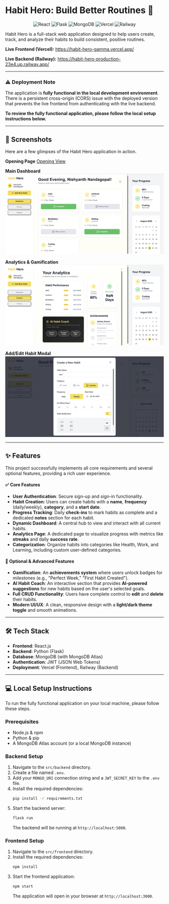 # Habit Hero: Build Better Routines 🚀

<p align="center">
  <img src="https://img.shields.io/badge/React-20232A?style=for-the-badge&logo=react&logoColor=61DAFB" alt="React"/>
  <img src="https://img.shields.io/badge/Flask-000000?style=for-the-badge&logo=flask&logoColor=white" alt="Flask"/>
  <img src="https://img.shields.io/badge/MongoDB-4EA94B?style=for-the-badge&logo=mongodb&logoColor=white" alt="MongoDB"/>
  <img src="https://img.shields.io/badge/Vercel-000000?style=for-the-badge&logo=vercel&logoColor=white" alt="Vercel"/>
  <img src="https://img.shields.io/badge/Railway-0B0D0E?style=for-the-badge&logo=railway&logoColor=white" alt="Railway"/>
</p>

Habit Hero is a full-stack web application designed to help users create, track, and analyze their habits to build consistent, positive routines.

**Live Frontend (Vercel):** https://habit-hero-gamma.vercel.app/

**Live Backend (Railway):** https://habit-hero-production-23e4.up.railway.app/

---

### ⚠️ Deployment Note

The application is **fully functional in the local development environment**. There is a persistent cross-origin (CORS) issue with the deployed version that prevents the live frontend from authenticating with the live backend.

**To review the fully functional application, please follow the local setup instructions below.**

---

## 📸 Screenshots

Here are a few glimpses of the Habit Hero application in action.

**Opening Page**
[Opening View](images/homepage.png)  

**Main Dashboard**
![Dashboard View](images/dashboard.png)

**Analytics & Gamification**
![Analytics Page](images/analytics.png)

**Add/Edit Habit Modal**
![Add Habit Modal](images/habit.png)

---

## ✨ Features

This project successfully implements all core requirements and several optional features, providing a rich user experience.

#### ✅ Core Features

* **User Authentication**: Secure sign-up and sign-in functionality.
* **Habit Creation**: Users can create habits with a **name**, **frequency** (daily/weekly), **category**, and a **start date**.
* **Progress Tracking**: Daily **check-ins** to mark habits as complete and a dedicated **notes** section for each habit.
* **Dynamic Dashboard**: A central hub to view and interact with all current habits.
* **Analytics Page**: A dedicated page to visualize progress with metrics like **streaks** and daily **success rate**.
* **Categorization**: Organize habits into categories like Health, Work, and Learning, including custom user-defined categories.

#### 🌟 Optional & Advanced Features

* **Gamification**: An **achievements system** where users unlock badges for milestones (e.g., "Perfect Week," "First Habit Created").
* **AI Habit Coach**: An interactive section that provides **AI-powered suggestions** for new habits based on the user's selected goals.
* **Full CRUD Functionality**: Users have complete control to **edit** and **delete** their habits.
* **Modern UI/UX**: A clean, responsive design with a **light/dark theme toggle** and smooth animations.

---

## 🛠️ Tech Stack

* **Frontend**: React.js
* **Backend**: Python (Flask)
* **Database**: MongoDB (with MongoDB Atlas)
* **Authentication**: JWT (JSON Web Tokens)
* **Deployment**: Vercel (Frontend), Railway (Backend)

---

## 💻 Local Setup Instructions

To run the fully functional application on your local machine, please follow these steps.

### Prerequisites

* Node.js & npm
* Python & pip
* A MongoDB Atlas account (or a local MongoDB instance)

### Backend Setup

1.  Navigate to the `src/backend` directory.
2.  Create a file named `.env`.
3.  Add your `MONGO_URI` connection string and a `JWT_SECRET_KEY` to the `.env` file.
4.  Install the required dependencies:
    ```bash
    pip install -r requirements.txt
    ```
5.  Start the backend server:
    ```bash
    flask run
    ```
    The backend will be running at `http://localhost:5000`.

### Frontend Setup

1.  Navigate to the `src/frontend` directory.
2.  Install the required dependencies:
    ```bash
    npm install
    ```
3.  Start the frontend application:
    ```bash
    npm start
    ```
    The application will open in your browser at `http://localhost:3000`.
